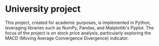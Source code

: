 # University project
This project, created for academic purposes, is implemented in Python, leveraging libraries such as NumPy, Pandas, and Matplotlib's Pyplot. The focus of the project is on stock price analysis, particularly exploring the MACD (Moving Average Convergence Divergence) indicator.
